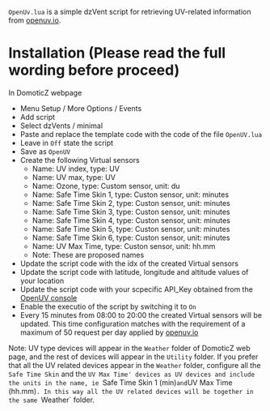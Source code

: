 `OpenUv.lua` is a simple dzVent script for retrieving UV-related information from
[openuv.io](https://openuv.io/).


# Installation (Please read the full wording before proceed)

In DomoticZ webpage
* Menu Setup / More Options / Events
* Add script
* Select dzVents / minimal
* Paste and replace the template code with the code of the file `OpenUV.lua`
* Leave in `Off` state the script
* Save as `OpenUV`
* Create the following Virtual sensors
  * Name: UV index, type: UV
  * Name: UV max, type: UV
  * Name: Ozone, type: Custom sensor, unit: du
  * Name: Safe Time Skin 1, type: Custon sensor, unit: minutes
  * Name: Safe Time Skin 2, type: Custon sensor, unit: minutes
  * Name: Safe Time Skin 3, type: Custon sensor, unit: minutes
  * Name: Safe Time Skin 4, type: Custon sensor, unit: minutes
  * Name: Safe Time Skin 5, type: Custon sensor, unit: minutes
  * Name: Safe Time Skin 6, type: Custon sensor, unit: minutes
  * Name: UV Max Time, type: Custon sensor, unit: hh.mm
  * Note: These are proposed names
 * Update the script code with the idx of the created Virtual sensors
 * Update the script code with latitude, longitude and altitude values of your location
 * Update the script code with your scpecific API_Key obtained from the [OpenUV console](https://www.openuv.io/console)
 * Enable the executio of the script by switching it to `On`
 * Every 15 minutes from 08:00 to 20:00 the created Virtual sensors will be updated. This time configuration matches with the requirement of a maximum of 50 request per day applied by [openuv.io](https://openuv.io/)

Note: UV type devices will appear in the `Weather` folder of DomoticZ web page, and the rest of devices will appear in the `Utility` folder. If you prefer that all the UV related devices appear in the `Weather` folder, configure all the `Safe Time Skin` and the `UV Max Time' devices as UV devices and include the units in the name, ie `Safe Time Skin 1 (min)` and `UV Max Time (hh.mm)`. In this way all the UV related devices will be together in the same `Weather` folder.


